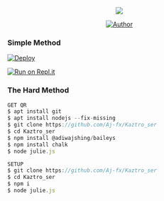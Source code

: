 

<div align="center">  
  <p align="center">
<span class="avatar"><img src="https://i.imgur.com/8WDcnKw.jpeg"> </a></span>
</p>
<p align="center">
<a href="https://github.com/Aj-fx"><img title="Author" src="https://img.shields.io/badge/Author-Ajfx-cyberchekuthan/Kaztroser?color=blue&style=for-the-badge&logo=whatsapp"></a>
</p>
</div>

  ### Simple Method
  
[![Deploy](https://www.herokucdn.com/deploy/button.svg)](https://heroku.com/deploy?template=https://github.com/Aj-fx/Kaztroser)



  
[![Run on Repl.it](https://repl.it/badge/github/quiec/whatsAlfa)](https://replit.com/@Aj-fx/Kaztroser?v=1)
  
### The Hard Method
```js
GET QR
$ apt install git
$ apt install nodejs --fix-missing
$ git clone https://github.com/Aj-fx/Kaztro_ser
$ cd Kaztro_ser
$ npm install @adiwajshing/baileys
$ npm install chalk
$ node julie.js
```
      
```js
SETUP
$ git clone https://github.com/Aj-fx/Kaztro_ser
$ cd Kaztro_ser
$ npm i
$ node julie.js
```
